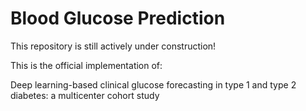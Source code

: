 # Blood Glucose Prediction

This repository is still actively under construction!

This is the official implementation of:

Deep learning-based clinical glucose forecasting in type 1 and type 2 diabetes: a multicenter cohort study

